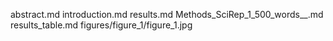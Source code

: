 abstract.md
introduction.md
results.md
Methods_SciRep_1_500_words__.md
results_table.md
figures/figure_1/figure_1.jpg
